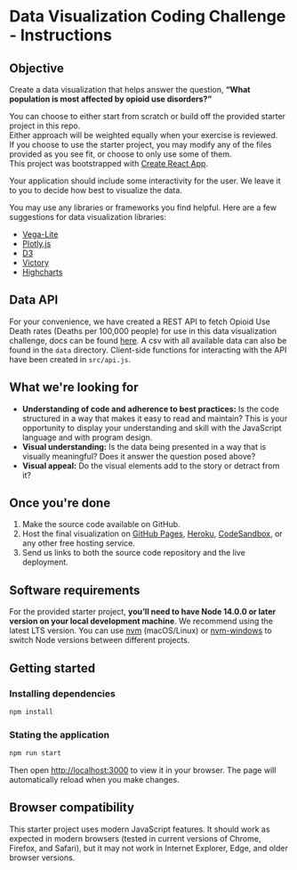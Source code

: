 # Data Visualization Coding Challenge - Instructions

## Objective
Create a data visualization that helps answer the question, **“What population is most affected by opioid use disorders?”**

You can choose to either start from scratch or build off the provided starter project in this repo.  
Either approach will be weighted equally when your exercise is reviewed.  
If you choose to use the starter project, you may modify any of the files provided as you see fit, or choose to only use some of them.  
This project was bootstrapped with [Create React App](https://github.com/facebook/create-react-app).

Your application should include some interactivity for the user. We leave it to you to decide how best to visualize the data.

You may use any libraries or frameworks you find helpful. Here are a few suggestions for data visualization libraries:
- [Vega-Lite](https://vega.github.io/vega-lite)
- [Plotly.js](https://plot.ly/javascript)
- [D3](https://d3js.org/)
- [Victory](https://github.com/FormidableLabs/victory)
- [Highcharts](https://github.com/highcharts/highcharts)

## Data API
For your convenience, we have created a REST API to fetch Opioid Use Death rates (Deaths per 100,000 people) for use in this data visualization challenge, docs can be found [here](https://vizhub.healthdata.org/data-viz-challenge-api/). A csv with all available data can also be found in the `data` directory. Client-side functions for interacting with the API have been created in `src/api.js`.

## What we're looking for

- **Understanding of code and adherence to best practices:** Is the code structured in a way that makes it easy to read and maintain? This is your opportunity to display your understanding and skill with the JavaScript language and with program design.
- **Visual understanding:** Is the data being presented in a way that is visually meaningful? Does it answer the question posed above?
- **Visual appeal:** Do the visual elements add to the story or detract from it?  

## Once you're done

1. Make the source code available on GitHub.
1. Host the final visualization on [GitHub Pages](https://pages.github.com/), [Heroku](https://www.heroku.com/), [CodeSandbox](https://codesandbox.io/), or any other free hosting service.
1. Send us links to both the source code repository and the live deployment.   

## Software requirements
For the provided starter project, **you’ll need to have Node 14.0.0 or later version on your local development machine**. 
We recommend using the latest LTS version. You can use [nvm](https://github.com/creationix/nvm#installation) (macOS/Linux) or [nvm-windows](https://github.com/coreybutler/nvm-windows#node-version-manager-nvm-for-windows) to switch Node versions between different projects.

## Getting started

### Installing dependencies

```bash
npm install
```

### Stating the application

```bash
npm run start
```

Then open [http://localhost:3000](http://localhost:3000) to view it in your browser.
The page will automatically reload when you make changes.

## Browser compatibility

This starter project uses modern JavaScript features. It should work as expected in modern browsers (tested in current versions of Chrome, Firefox, and Safari), but it may not work in Internet Explorer, Edge, and older browser versions.
